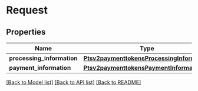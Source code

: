 # Request

## Properties
Name | Type | Description | Notes
------------ | ------------- | ------------- | -------------
**processing_information** | [**Ptsv2paymenttokensProcessingInformation**](Ptsv2paymenttokensProcessingInformation.md) |  | [optional] 
**payment_information** | [**Ptsv2paymenttokensPaymentInformation**](Ptsv2paymenttokensPaymentInformation.md) |  | [optional] 

[[Back to Model list]](../README.md#documentation-for-models) [[Back to API list]](../README.md#documentation-for-api-endpoints) [[Back to README]](../README.md)


